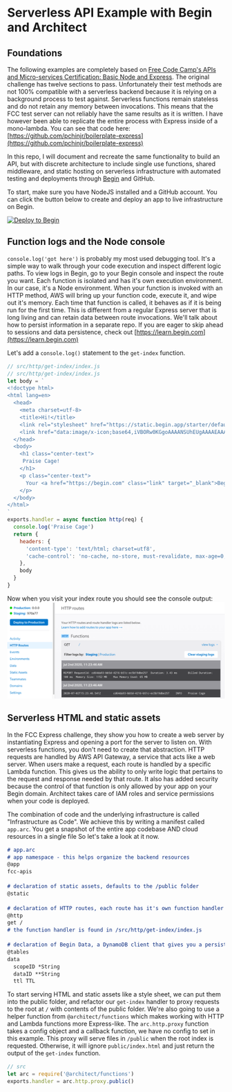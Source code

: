 # Serverless API Example with Begin and Architect

## Foundations
The following examples are completely based on [Free Code Camp's APIs and Micro-services Certification: Basic Node and Express](https://www.freecodecamp.org/learn/apis-and-microservices/basic-node-and-express/). 
The original challenge has twelve sections to pass. Unfortunately their test methods are not 100% compatible with a serverless backend because it is relying on a background process to test against. Serverless functions remain stateless and do not retain any memory between invocations. This means that the FCC test server can not reliably have the same results as it is written. I have however been able to replicate the entire process with Express inside of a mono-lambda. You can see that code here: [https://github.com/pchinjr/boilerplate-express](https://github.com/pchinjr/boilerplate-express)

In this repo, I will document and recreate the same functionality to build an API, but with discrete architecture to include single use functions, shared middleware, and static hosting on serverless infrastructure with automated testing and deployments through [Begin](https://begin.com) and GitHub.

To start, make sure you have NodeJS installed and a GitHub account. You can click the button below to create and deploy an app to live infrastructure on Begin.

[![Deploy to Begin](https://static.begin.com/deploy-to-begin.svg)](https://begin.com/apps/create?template=https://github.com/pchinjr/fcc-apis-microservices-serverless)


## Function logs and the Node console
`console.log('got here')` is probably my most used debugging tool. It's a simple way to walk through your code execution and inspect different logic paths. To view logs in Begin, go to your Begin console and inspect the route you want. Each function is isolated and has it's own execution environment. In our case, it's a Node environment. When your function is invoked with an HTTP method, AWS will bring up your function code, execute it, and wipe out it's memory. Each time that function is called, it behaves as if it is being run for the first time. This is different from a regular Express server that is long living and can retain data between route invocations. We'll talk about how to persist information in a separate repo. If you are eager to skip ahead to sessions and data persistence, check out [https://learn.begin.com](https://learn.begin.com)

Let's add a `console.log()` statement to the `get-index` function. 

```js
// src/http/get-index/index.js
// src/http/get-index/index.js
let body = `
<!doctype html>
<html lang=en>
  <head>
    <meta charset=utf-8>
    <title>Hi!</title>
    <link rel="stylesheet" href="https://static.begin.app/starter/default.css">
    <link href="data:image/x-icon;base64,iVBORw0KGgoAAAANSUhEUgAAAAEAAAABCAQAAAC1HAwCAAAAC0lEQVR42mNkYAAAAAYAAjCB0C8AAAAASUVORK5CYII=" rel="icon" type="image/x-icon">
  </head>
  <body>
    <h1 class="center-text">
     Praise Cage! 
    </h1>
    <p class="center-text">
      Your <a href="https://begin.com" class="link" target="_blank">Begin</a> app is ready to go!
    </p>
  </body>
</html>
`
exports.handler = async function http(req) {
  console.log('Praise Cage')
  return {
    headers: {
      'content-type': 'text/html; charset=utf8',
      'cache-control': 'no-cache, no-store, must-revalidate, max-age=0, s-maxage=0'
    },
    body
  }
}
```

Now when you visit your index route you should see the console output: 
![Begin console function logs](screenshots/console_log_screenshot.png)

## Serverless HTML and static assets

In the FCC Express challenge, they show you how to create a web server by instantiating Express and opening a port for the server to listen on. With serverless functions, you don't need to create that abstraction. HTTP requests are handled by AWS API Gateway, a service that acts like a web server. When users make a request, each route is handled by a specific Lambda function. This gives us the ability to only write logic that pertains to the request and response needed by that route. It also has added security because the control of that function is only allowed by your app on your Begin domain. Architect takes care of IAM roles and service permissions when your code is deployed. 

The combination of code and the underlying infrastructure is called "Infrastructure as Code". We achieve this by writing a manifest called `app.arc`. You get a snapshot of the entire app codebase AND cloud resources in a single file 
So let's take a look at it now. 
```md
# app.arc
# app namespace - this helps organize the backend resources
@app
fcc-apis

# declaration of static assets, defaults to the /public folder
@static
 
# declaration of HTTP routes, each route has it's own function handler organized by folder
@http
get /
# the function handler is found in /src/http/get-index/index.js

# declaration of Begin Data, a DynamoDB client that gives you a persistent data store.
@tables
data
  scopeID *String
  dataID **String
  ttl TTL
```
To start serving HTML and static assets like a style sheet, we can put them into the public folder, and refactor our `get-index` handler to proxy requests to the root at `/` with contents of the public folder. We're also going to use a helper function from `@architect/functions` which makes working with HTTP and Lambda functions more Express-like. The `arc.http.proxy` function takes a config object and a callback function, we have no config to set in this example. This proxy will serve files in `/public` when the root index is requested. Otherwise, it will ignore `public/index.html` and just return the output of the `get-index` function.

```js
// src
let arc = require('@architect/functions')
exports.handler = arc.http.proxy.public()
```